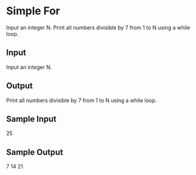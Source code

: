 # Simple For

Input an integer N. Print all numbers divisible by 7 from 1 to N using a while loop.

## Input
Input an integer N.

## Output
Print all numbers divisible by 7 from 1 to N using a while loop.

## Sample Input
25

## Sample Output
7 14 21
